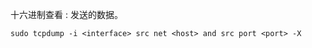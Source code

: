 十六进制查看 <host>:<port> 发送的数据。

```shell
sudo tcpdump -i <interface> src net <host> and src port <port> -X
```
